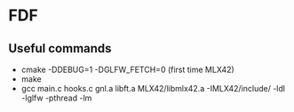 # FDF

## Useful commands
- cmake -DDEBUG=1 -DGLFW_FETCH=0 (first time MLX42)
- make
- gcc main.c hooks.c gnl.a libft.a MLX42/libmlx42.a -IMLX42/include/ -ldl -lglfw -pthread -lm 
